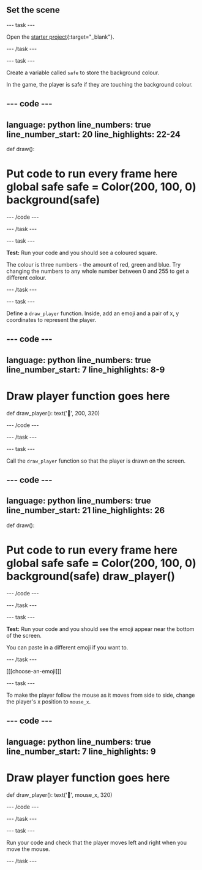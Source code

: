 ## Set the scene

--- task ---

Open the [starter project](https://editor.raspberrypi.org/en/projects/dont-collide-starter){:target="_blank"}.

--- /task ---

--- task ---

Create a variable called `safe` to store the background colour.

In the game, the player is safe if they are touching the background colour.

--- code ---
---
language: python line_numbers: true line_number_start: 20
line_highlights: 22-24
---

def draw():   
# Put code to run every frame here global safe safe = Color(200, 100, 0) background(safe)

--- /code ---

--- /task ---

--- task ---

**Test:** Run your code and you should see a coloured square.

The colour is three numbers - the amount of red, green and blue. Try changing the numbers to any whole number between 0 and 255 to get a different colour.

--- /task ---

--- task ---

Define a `draw_player` function. Inside, add an emoji and a pair of x, y coordinates to represent the player.

--- code ---
---
language: python line_numbers: true line_number_start: 7
line_highlights: 8-9
---
# Draw player function goes here
def draw_player(): text('🤠', 200, 320)

--- /code ---

--- /task ---

--- task ---

Call the `draw_player` function so that the player is drawn on the screen.

--- code ---
---
language: python line_numbers: true line_number_start: 21
line_highlights: 26
---

def draw():  
# Put code to run every frame here global safe safe = Color(200, 100, 0) background(safe) draw_player()

--- /code ---

--- /task ---

--- task ---

**Test:** Run your code and you should see the emoji appear near the bottom of the screen.

You can paste in a different emoji if you want to.

--- /task ---

[[[choose-an-emoji]]]

--- task ---

To make the player follow the mouse as it moves from side to side, change the player's x position to `mouse_x`.

--- code ---
---
language: python line_numbers: true line_number_start: 7
line_highlights: 9
---
# Draw player function goes here
def draw_player(): text('🤠', mouse_x, 320)

--- /code ---

--- /task ---

--- task ---

Run your code and check that the player moves left and right when you move the mouse.


--- /task ---
